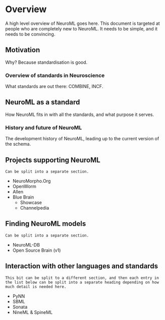 # Overview

A high level overview of NeuroML goes here.
This document is targeted at people who are completely new to NeuroML.
It needs to be simple, and it needs to be convincing.

## Motivation

Why? Because standardisation is good.

### Overview of standards in Neuroscience

What standards are out there: COMBINE, INCF.

## NeuroML as a standard

How NeuroML fits in with all the standards, and what purpose it serves.

### History and future of NeuroML

The development history of NeuroML, leading up to the current version of the schema.

## Projects supporting NeuroML

```{note}
Can be split into a separate section.
```


- NeuroMorpho.Org
- OpenWorm
- Allen
- Blue Brain
  - Showcase
  - Channelpedia

## Finding NeuroML models
```{note}
Can be split into a separate section.

```

- NeuroML-DB
- Open Source Brain (v1)

## Interaction with other languages and standards

```{note}
This bit can be split to a different section, and then each entry in the list below can be split into a separate heading depending on how much detail is needed here.
```
- PyNN
- SBML
- Sonata
- NineML & SpineML
